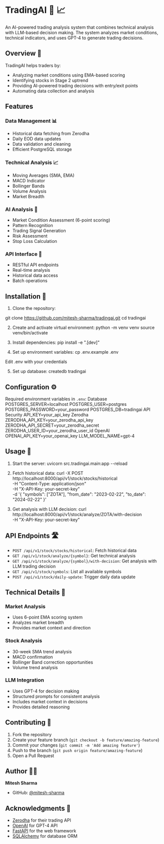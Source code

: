 # TradingAI 🤖 📈

An AI-powered trading analysis system that combines technical analysis with LLM-based decision making. The system analyzes market conditions, technical indicators, and uses GPT-4 to generate trading decisions.

## Overview 🌟

TradingAI helps traders by:
- Analyzing market conditions using EMA-based scoring
- Identifying stocks in Stage 2 uptrend
- Providing AI-powered trading decisions with entry/exit points
- Automating data collection and analysis

## Features

### Data Management 📊
- Historical data fetching from Zerodha
- Daily EOD data updates
- Data validation and cleaning
- Efficient PostgreSQL storage

### Technical Analysis 📈
- Moving Averages (SMA, EMA)
- MACD Indicator
- Bollinger Bands
- Volume Analysis
- Market Breadth

### AI Analysis 🧠
- Market Condition Assessment (6-point scoring)
- Pattern Recognition
- Trading Signal Generation
- Risk Assessment
- Stop Loss Calculation

### API Interface 🔌
- RESTful API endpoints
- Real-time analysis
- Historical data access
- Batch operations

## Installation 🚀

1. Clone the repository:

git clone https://github.com/mitesh-sharma/tradingai.git
cd tradingai

2. Create and activate virtual environment:
python -m venv venv
source venv/bin/activate 

3. Install dependencies:
pip install -e ".[dev]"

4. Set up environment variables:
cp .env.example .env

Edit .env with your credentials

5. Set up database:
createdb tradingai

## Configuration ⚙️

Required environment variables in `.env`:
Database
POSTGRES_SERVER=localhost
POSTGRES_USER=postgres
POSTGRES_PASSWORD=your_password
POSTGRES_DB=tradingai
API Security
API_KEY=your_api_key
Zerodha
ZERODHA_API_KEY=your_zerodha_api_key
ZERODHA_API_SECRET=your_zerodha_secret
ZERODHA_USER_ID=your_zerodha_user_id
OpenAI
OPENAI_API_KEY=your_openai_key
LLM_MODEL_NAME=gpt-4

## Usage 📡

1. Start the server:
uvicorn src.tradingai.main:app --reload

2. Fetch historical data:
curl -X POST http://localhost:8000/api/v1/stock/stocks/historical \
-H "Content-Type: application/json" \
-H "X-API-Key: your-secret-key" \
-d '{
"symbols": ["ZOTA"],
"from_date": "2023-02-22",
"to_date": "2024-02-22"
}'

3. Get analysis with LLM decision:
curl http://localhost:8000/api/v1/stock/analyze/ZOTA/with-decision \
-H "X-API-Key: your-secret-key"

## API Endpoints 🛣️
- `POST /api/v1/stock/stocks/historical`: Fetch historical data
- `GET /api/v1/stock/analyze/{symbol}`: Get technical analysis
- `GET /api/v1/stock/analyze/{symbol}/with-decision`: Get analysis with LLM trading decision
- `GET /api/v1/stock/symbols`: List all available symbols
- `POST /api/v1/stock/daily-update`: Trigger daily data update

## Technical Details 🔧

### Market Analysis
- Uses 6-point EMA scoring system
- Analyzes market breadth
- Provides market context and direction

### Stock Analysis
- 30-week SMA trend analysis
- MACD confirmation
- Bollinger Band correction opportunities
- Volume trend analysis

### LLM Integration
- Uses GPT-4 for decision making
- Structured prompts for consistent analysis
- Includes market context in decisions
- Provides detailed reasoning

## Contributing 🤝

1. Fork the repository
2. Create your feature branch (`git checkout -b feature/amazing-feature`)
3. Commit your changes (`git commit -m 'Add amazing feature'`)
4. Push to the branch (`git push origin feature/amazing-feature`)
5. Open a Pull Request

## Author 👨‍💻

**Mitesh Sharma**
- GitHub: [@mitesh-sharma](https://github.com/mitesh-sharma)

## Acknowledgments 🙏

- [Zerodha](https://zerodha.com/) for their trading API
- [OpenAI](https://openai.com/) for GPT-4 API
- [FastAPI](https://fastapi.tiangolo.com/) for the web framework
- [SQLAlchemy](https://www.sqlalchemy.org/) for database ORM
